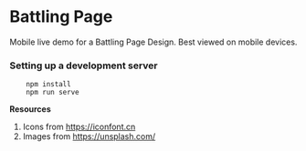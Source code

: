 Battling Page
=============
Mobile live demo for a Battling Page Design. Best viewed on mobile devices.


### Setting up a development server
```
    npm install
    npm run serve
```


**Resources**
1. Icons from https://iconfont.cn
1. Images from https://unsplash.com/
